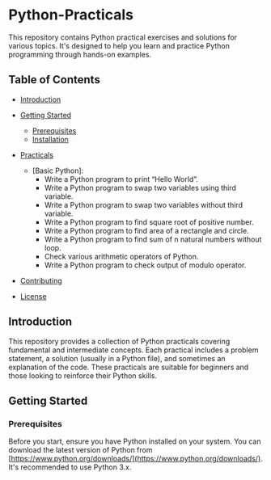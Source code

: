 # Python-Practicals
This repository contains Python practical exercises and solutions for various topics.  It's designed to help you learn and practice Python programming through hands-on examples.

## Table of Contents

* [Introduction](#introduction)
* [Getting Started](#getting-started)
    * [Prerequisites](#prerequisites)
    * [Installation](#installation)
* [Practicals](#practicals)
    * [Basic Python]:
       * Write a Python program to print “Hello World”.
       * Write a Python program to swap two variables using third variable.
       * Write a Python program to swap two variables without third variable.
       * Write a Python program to find square root of positive number.
       * Write a Python program to find area of a rectangle and circle.
       * Write a Python program to find sum of n natural numbers without loop.
       * Check various arithmetic operators of Python.
       * Write a Python program to check output of modulo operator.
         
* [Contributing](#contributing)
* [License](#license)


## Introduction

This repository provides a collection of Python practicals covering fundamental and intermediate concepts. Each practical includes a problem statement, a solution (usually in a Python file), and sometimes an explanation of the code.  These practicals are suitable for beginners and those looking to reinforce their Python skills.

## Getting Started

### Prerequisites

Before you start, ensure you have Python installed on your system. You can download the latest version of Python from [https://www.python.org/downloads/](https://www.python.org/downloads/).  It's recommended to use Python 3.x.
